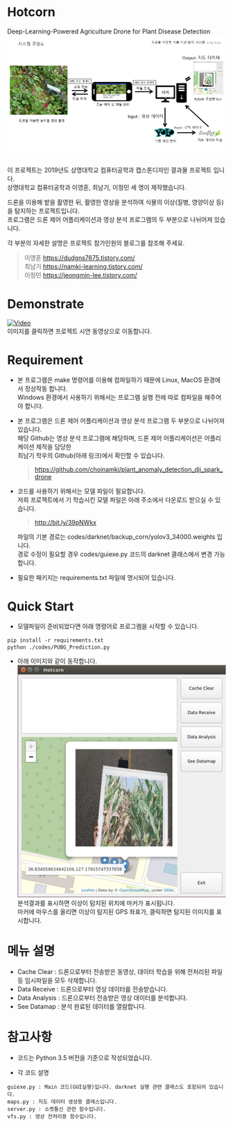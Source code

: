# Hotcorn  
Deep-Learning-Powered Agriculture Drone for Plant Disease Detection  
![Architecture](./images/architecture.png)

이 프로젝트는 2019년도 상명대학교 컴퓨터공학과 캡스톤디자인 결과물 프로젝트 입니다.  
상명대학교 컴퓨터공학과 이영훈, 최남기, 이정민 세 명이 제작했습니다.

드론을 이용해 밭을 촬영한 뒤, 촬영한 영상을 분석하여 식물의 이상(질병, 영양이상 등)을 탐지하는 프로젝트입니다.  
프로그램은 드론 제어 어플리케이션과 영상 분석 프로그램의 두 부분으로 나뉘어져 있습니다.

각 부분의 자세한 설명은 프로젝트 참가인원의 블로그를 참조해 주세요.  
> 이영훈 https://dudgns7675.tistory.com/  
> 최남기 https://namki-learning.tistory.com/  
> 이정민 https://jeongmin-lee.tistory.com/

# Demonstrate  
[![Video](http://img.youtube.com/vi/xmiLOTW-y_8/0.jpg)](https://www.youtube.com/watch?v=xmiLOTW-y_8)  
이미지를 클릭하면 프로젝트 시연 동영상으로 이동합니다.

# Requirement  
* 본 프로그램은 make 명령어를 이용해 컴파일하기 때문에 Linux, MacOS 환경에서 정상작동 합니다.  
  Windows 환경에서 사용하기 위해서는 프로그램 실행 전에 따로 컴파일을 해주어야 합니다.  
  
* 본 프로그램은 드론 제어 어플리케이션과 영상 분석 프로그램 두 부분으로 나뉘어져 있습니다.  
  해당 Github는 영상 분석 프로그램에 해당하며, 드론 제어 어플리케이션은 어플리케이션 제작을 담당한  
  최남기 학우의 Github(아래 링크)에서 확인할 수 있습니다.  
  > https://github.com/choinamki/plant_anomaly_detection_dji_spark_drone  
  
* 코드를 사용하기 위해서는 모델 파일이 필요합니다.  
  저희 프로젝트에서 기 학습시킨 모델 파일은 아래 주소에서 다운로드 받으실 수 있습니다.  
  > http://bit.ly/39pNWkx  
  
  파일의 기본 경로는 codes/darknet/backup_corn/yolov3_34000.weights 입니다.  
  경로 수정이 필요할 경우 codes/guiexe.py 코드의 darknet 클래스에서 변경 가능합니다.
  
* 필요한 패키지는 requirements.txt 파일에 명시되어 있습니다.  

# Quick Start  
* 모델파일이 준비되었다면 아래 명령어로 프로그램을 시작할 수 있습니다.  
```
pip install -r requirements.txt  
python ./codes/PUBG_Prediction.py
```

* 아래 이미지와 같이 동작합니다.  
  ![Image](./images/1.png)  
  분석결과를 표시하면 이상이 탐지된 위치에 마커가 표시됩니다.  
  마커에 마우스를 올리면 이상이 탐지된 GPS 좌표가, 클릭하면 탐지된 이미지를 표시합니다.  
  
# 메뉴 설명  
* Cache Clear : 드론으로부터 전송받은 동영상, 데이터 학습을 위해 전처리된 파일 등 임시파일을 모두 삭제합니다.  
* Data Receive : 드론으로부터 영상 데이터를 전송받습니다.  
* Data Analysis : 드론으로부터 전송받은 영상 데이터를 분석합니다.  
* See Datamap : 분석 완료된 데이터를 열람합니다.  
  
# 참고사항  
* 코드는 Python 3.5 버전을 기준으로 작성되었습니다.  
  
* 각 코드 설명  
```
guiexe.py : Main 코드(GUI실행)입니다. darknet 실행 관련 클래스도 포함되어 있습니다.  
maps.py : 지도 데이터 생성용 클래스입니다.  
server.py : 소켓통신 관련 함수입니다.  
vfs.py : 영상 전처리용 함수입니다.
```  
